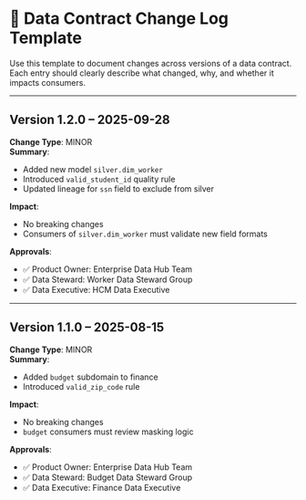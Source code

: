 # 📜 Data Contract Change Log Template

Use this template to document changes across versions of a data contract. Each entry should clearly describe what changed, why, and whether it impacts consumers.

---

## Version 1.2.0 – 2025-09-28
**Change Type**: MINOR  
**Summary**:
- Added new model `silver.dim_worker`
- Introduced `valid_student_id` quality rule
- Updated lineage for `ssn` field to exclude from silver

**Impact**:
- No breaking changes
- Consumers of `silver.dim_worker` must validate new field formats

**Approvals**:
- ✅ Product Owner: Enterprise Data Hub Team
- ✅ Data Steward: Worker Data Steward Group
- ✅ Data Executive: HCM Data Executive

---

## Version 1.1.0 – 2025-08-15
**Change Type**: MINOR  
**Summary**:
- Added `budget` subdomain to finance
- Introduced `valid_zip_code` rule

**Impact**:
- No breaking changes
- `budget` consumers must review masking logic

**Approvals**:
- ✅ Product Owner: Enterprise Data Hub Team
- ✅ Data Steward: Budget Data Steward Group
- ✅ Data Executive: Finance Data Executive

